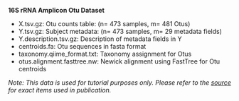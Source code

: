 **16S rRNA Amplicon Otu Dataset**
  * X.tsv.gz: Otu counts table: (n= 473 samples, m= 481 Otus)
  * Y.tsv.gz: Subject metadata: (n= 473 samples, m= 29 metadata fields) 
  * Y.description.tsv.gz: Description of metadata fields in Y
  * centroids.fa: Otu sequences in fasta format
  * taxonomy.qiime_format.txt: Taxonomy assignment for Otus
  * otus.alignment.fasttree.nw: Newick alignment using FastTree for Otu centroids
  
*Note: This data is used for tutorial purposes only.  Please refer to the [source](https://www.cell.com/cell-host-microbe/fulltext/S1931-3128(17)30346-3) for exact items used in publication.*
  
  
